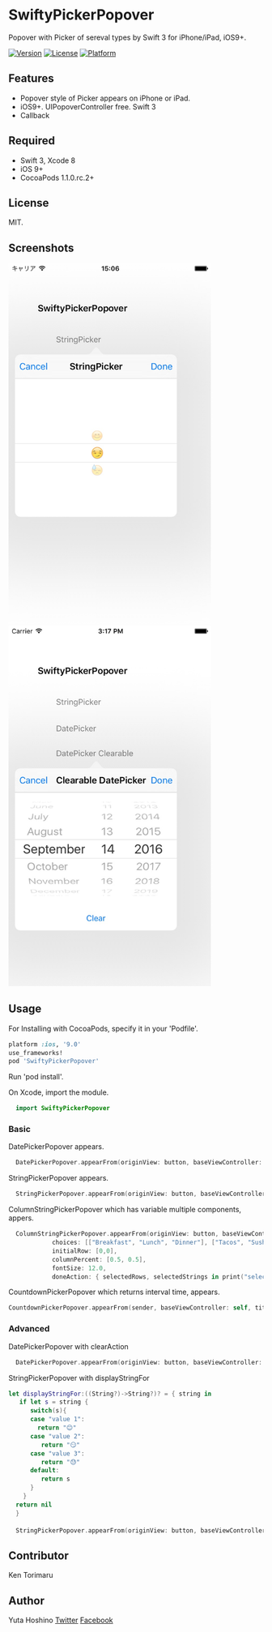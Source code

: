 # SwiftyPickerPopover
Popover with Picker of sereval types by Swift 3 for iPhone/iPad, iOS9+.

[![Version](https://img.shields.io/cocoapods/v/SwiftyPickerPopover.svg?style=flat)](http://cocoadocs.org/docsets/SwiftyPickerPopover) [![License](https://img.shields.io/cocoapods/l/SwiftyPickerPopover.svg?style=flat)](http://cocoadocs.org/docsets/SwiftyPickerPopover) [![Platform](https://img.shields.io/cocoapods/p/SwiftyPickerPopover.svg?style=flat)](http://cocoadocs.org/docsets/SwiftyPickerPopover)

## Features
- Popover style of Picker appears on iPhone or iPad.
- iOS9+. UIPopoverController free. Swift 3
- Callback

## Required
- Swift 3, Xcode 8
- iOS 9+
- CocoaPods 1.1.0.rc.2+

## License
MIT.

## Screenshots
<img src="README_resources/StringPickerPopover.jpeg" width="400">
<img src="README_resources/ClearableDatePicker.jpeg" width="400">

## Usage
For Installing with CocoaPods, specify it in your 'Podfile'.
```ruby
platform :ios, '9.0'
use_frameworks!
pod 'SwiftyPickerPopover'
```
Run 'pod install'.

On Xcode, import the module.
```swift
  import SwiftyPickerPopover
```
### Basic
DatePickerPopover appears.
```swift
  DatePickerPopover.appearFrom(originView: button, baseViewController: self, title: "DatePicker", dateMode: .Date, initialDate: NSDate(), doneAction: { selectedDate in print("selectedDate \(selectedDate)")}, cancelAction: {print("cancel")})
```

StringPickerPopover appears.
```swift
  StringPickerPopover.appearFrom(originView: button, baseViewController: self, title: "StringPicker", choices: ["value 1","value 2","value 3"], initialRow:0, doneAction: { selectedRow, selectedString in print("done row \(selectedRow) \(selectedString)")} , cancelAction: { print("cancel")})
```

ColumnStringPickerPopover which has variable multiple components, appers.
```swift
  ColumnStringPickerPopover.appearFrom(originView: button, baseViewController: self, title: "Columns Strings",
            choices: [["Breakfast", "Lunch", "Dinner"], ["Tacos", "Sushi", "Steak", "Waffles", "Burgers"]],
            initialRow: [0,0],
            columnPercent: [0.5, 0.5],
            fontSize: 12.0,
            doneAction: { selectedRows, selectedStrings in print("selected rows \(selectedRows) strings \(selectedStrings)")}, cancelAction: {print("cancel")})
```

CountdownPickerPopover which returns interval time, appears.
```swift
CountdownPickerPopover.appearFrom(sender, baseViewController: self, title: "CountdownPicker", dateMode: .countDownTimer, initialInterval: TimeInterval(), doneAction: { timeInterval in print("timeInterval \(timeInterval)")}, cancelAction: {print("cancel")})
```

### Advanced
DatePickerPopover with clearAction 
```swift
  DatePickerPopover.appearFrom(originView: button, baseViewController: self, title: "Clearable DatePicker", dateMode: .Date, initialDate: NSDate(), doneAction: { selectedDate in print("selectedDate \(selectedDate)")}, cancelAction: {print("cancel")}, clearAction: { print("clear")})
```

StringPickerPopover with displayStringFor
```swift
let displayStringFor:((String?)->String?)? = { string in
   if let s = string {
      switch(s){
      case "value 1":
        return "😊"
      case "value 2":
         return "😏"
      case "value 3":
         return "😓"
      default:
         return s
      }
    }
  return nil
  }
        
  StringPickerPopover.appearFrom(originView: button, baseViewController: self, title: "StringPicker", choices: ["value 1","value 2","value 3"], displayStringFor: displayStringFor, initialRow:0, doneAction: { selectedRow, selectedString in print("done row \(selectedRow) \(selectedString)")} , cancelAction: { print("cancel")})
```
## Contributor
Ken Torimaru 

## Author
Yuta Hoshino [Twitter](https://twitter.com/hsylife) [Facebook](https://www.facebook.com/yuta.hoshino)

